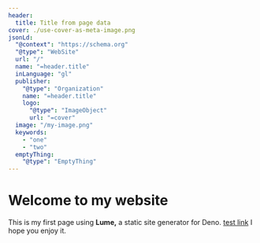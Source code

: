 ```yaml
---
header:
  title: Title from page data
cover: ./use-cover-as-meta-image.png
jsonLd:
  "@context": "https://schema.org"
  "@type": "WebSite"
  url: "/"
  name: "=header.title"
  inLanguage: "gl"
  publisher:
    "@type": "Organization"
    name: "=header.title"
    logo:
      "@type": "ImageObject"
      url: "=cover"
  image: "/my-image.png"
  keywords:
    - "one"
    - "two"
  emptyThing:
    "@type": "EmptyThing"
---
```


# Welcome to my website

This is my first page using **Lume,** a static site generator for Deno.
[test link](/test/)
I hope you enjoy it.
